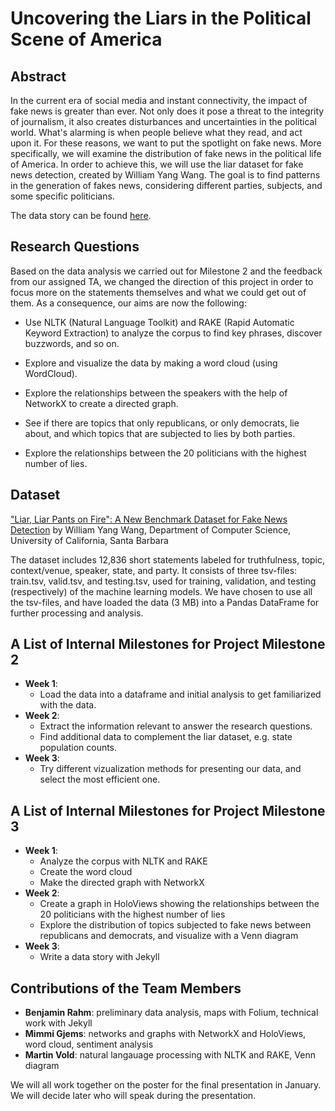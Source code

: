 # Uncovering the Liars in the Political Scene of America

## Abstract
In the current era of social media and instant connectivity, the impact of fake news is greater than ever. Not only does it pose a threat to the integrity of journalism, it also creates disturbances and uncertainties in the political world. What's alarming is when people believe what they read, and act upon it. For these reasons, we want to put the spotlight on fake news. More specifically, we will examine the distribution of fake news in the political life of America. In order to achieve this, we will use the liar dataset for fake news detection, created by William Yang Wang. The goal is to find patterns in the generation of fakes news, considering different parties, subjects, and some specific politicians.

The data story can be found [here](https://gjemsvoldrahm.github.io).

## Research Questions
Based on the data analysis we carried out for Milestone 2 and the feedback from our assigned TA, we changed the direction of this project in order to focus more on the statements themselves and what we could get out of them. As a consequence, our aims are now the following:

- Use NLTK (Natural Language Toolkit) and RAKE (Rapid Automatic Keyword Extraction) to analyze the corpus to find key phrases, discover buzzwords, and so on.

- Explore and visualize the data by making a word cloud (using WordCloud).

- Explore the relationships between the speakers with the help of NetworkX to create a directed graph.

- See if there are topics that only republicans, or only democrats, lie about, and which topics that are subjected to lies by both parties.

- Explore the relationships between the 20 politicians with the highest number of lies.

## Dataset
["Liar, Liar Pants on Fire": A New Benchmark Dataset for Fake News Detection](https://www.cs.ucsb.edu/~william/papers/acl2017.pdf) by William Yang Wang, Department of Computer Science, University of California, Santa Barbara

The dataset includes 12,836 short statements labeled for truthfulness, topic, context/venue, speaker, state, and party. It consists of three tsv-files: train.tsv, valid.tsv, and testing.tsv, used for training, validation, and testing (respectively) of the machine learning models. We have chosen to use all the tsv-files, and have loaded the data (3 MB) into a Pandas DataFrame for further processing and analysis.

## A List of Internal Milestones for Project Milestone 2
- __Week 1__: 
  - Load the data into a dataframe and initial analysis to get familiarized with the data.
- __Week 2__:
  - Extract the information relevant to answer the research questions.
  - Find additional data to complement the liar dataset, e.g. state population counts.
- __Week 3__:
  - Try different vizualization methods for presenting our data, and select the most efficient one.

## A List of Internal Milestones for Project Milestone 3
- __Week 1__: 
  - Analyze the corpus with NLTK and RAKE
  - Create the word cloud
  - Make the directed graph with NetworkX
- __Week 2__: 
  - Create a graph in HoloViews showing the relationships between the 20 politicians with the highest number of lies
  - Explore the distribution of topics subjected to fake news between republicans and democrats, and visualize with a Venn diagram
- __Week 3__:
  - Write a data story with Jekyll

## Contributions of the Team Members
- __Benjamin Rahm__: preliminary data analysis, maps with Folium, technical work with Jekyll 
- __Mimmi Gjems__: networks and graphs with NetworkX and HoloViews, word cloud, sentiment analysis
- __Martin Vold__: natural langauage processing with NLTK and RAKE, Venn diagram 

We will all work together on the poster for the final presentation in January. We will decide later who will speak during the presentation. 
